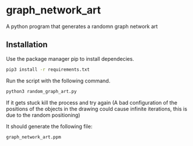 # graph_network_art

A python program that generates a randomn graph network art

## Installation

Use the package manager pip to install dependecies.

```bash
pip3 install -r requirements.txt
```
Run the script with the following command.

```bash
python3 random_graph_art.py
```
If it gets stuck kill the process and try again (A bad configuration of the positions of the objects in the drawing could cause infinite iterations, this is due to the random positioning)

It should generate the following file:

```bash
graph_network_art.ppm
```
